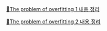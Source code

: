 [📝The problem of overfitting 1 내용 정리](https://jiuuu.tistory.com/71)

[📝The problem of overfitting 2 내용 정리](https://jiuuu.tistory.com/72)
